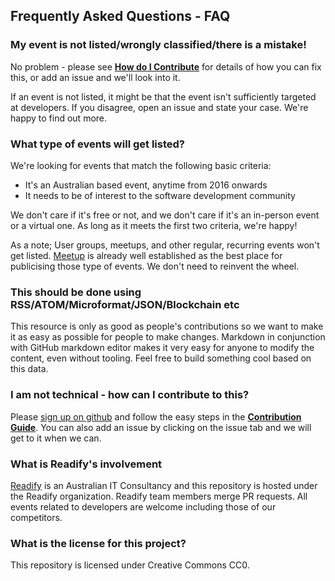 ## Frequently Asked Questions - FAQ ##

### My event is not listed/wrongly classified/there is a mistake! ###
No problem - please see [**How do I Contribute**](https://github.com/Readify/DevEvents/blob/master/contributing.md) for details of how you can fix this, or add an issue and we'll look into it.

If an event is not listed, it might be that the event isn't sufficiently targeted at developers. If you disagree, open an issue and state your case. We're happy to find out more.

### What type of events will get listed? ###

We're looking for events that match the following basic criteria:

- It's an Australian based event, anytime from 2016 onwards
- It needs to be of interest to the software development community

We don't care if it's free or not, and we don't care if it's an in-person event or a virtual one. As long as it meets the first two criteria, we're happy!

As a note; User groups, meetups, and other regular, recurring events won't get listed. [Meetup](https://meetup.com) is already well established as the best place for publicising those type of events. We don't need to reinvent the wheel.


### This should be done using RSS/ATOM/Microformat/JSON/Blockchain etc ###
This resource is only as good as people's contributions so we want to make it as easy as possible for people to make changes. Markdown in conjunction with GitHub markdown editor makes it very easy for anyone to modify the content, even without tooling. Feel free to build something cool based on this data.

### I am not technical - how can I contribute to this? ###
Please [sign up on github](https://github.com/join) and follow the easy steps in the [**Contribution Guide**](https://github.com/Readify/DevEvents/blob/master/contributing.md). You can also add an issue by clicking on the issue tab and we will get to it when we can.

### What is Readify's involvement ###
[Readify](https://readify.net) is an Australian IT Consultancy and this repository is hosted under the Readify organization. Readify team members merge PR requests. All events related to developers are welcome including those of our competitors.

### What is the license for this project? ###
This repository is licensed under Creative Commons CC0.